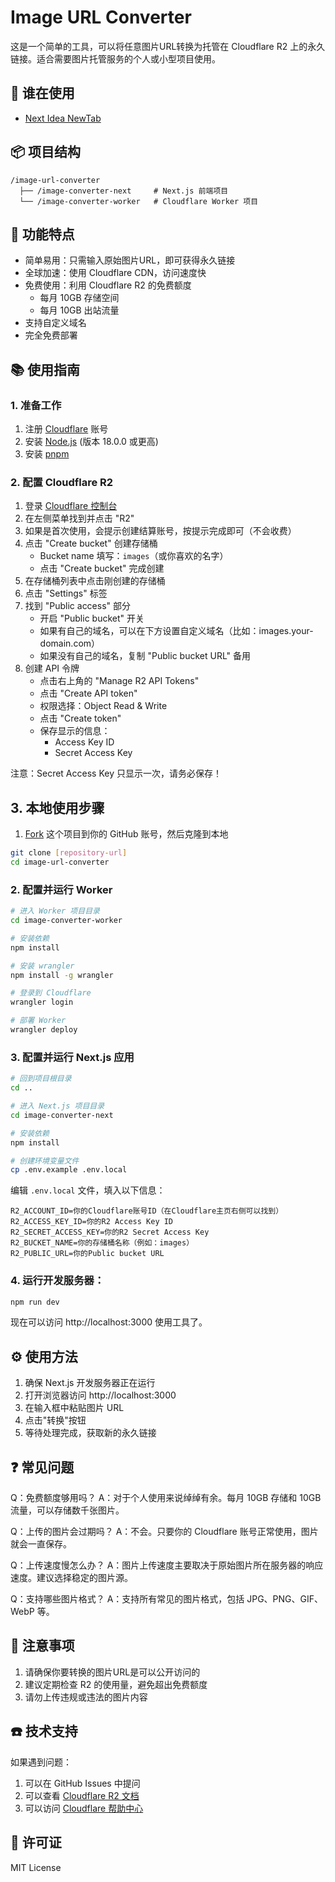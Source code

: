 # Image URL Converter

这是一个简单的工具，可以将任意图片URL转换为托管在 Cloudflare R2 上的永久链接。适合需要图片托管服务的个人或小型项目使用。

## 🎉 谁在使用

- [Next Idea NewTab](https://nextidea.nextidea.dev)

## 📦 项目结构

```
/image-url-converter
  ├── /image-converter-next     # Next.js 前端项目
  └── /image-converter-worker   # Cloudflare Worker 项目
```

## 📌 功能特点

- 简单易用：只需输入原始图片URL，即可获得永久链接
- 全球加速：使用 Cloudflare CDN，访问速度快
- 免费使用：利用 Cloudflare R2 的免费额度
  - 每月 10GB 存储空间
  - 每月 10GB 出站流量
- 支持自定义域名
- 完全免费部署

## 📚 使用指南

### 1. 准备工作


1. 注册 [Cloudflare](https://dash.cloudflare.com/sign-up) 账号
2. 安装 [Node.js](https://nodejs.org/) (版本 18.0.0 或更高)
3. 安装 [pnpm](https://pnpm.io/) 

### 2. 配置 Cloudflare R2

1. 登录 [Cloudflare 控制台](https://dash.cloudflare.com)
2. 在左侧菜单找到并点击 "R2"
3. 如果是首次使用，会提示创建结算账号，按提示完成即可（不会收费）
4. 点击 "Create bucket" 创建存储桶
   - Bucket name 填写：`images`（或你喜欢的名字）
   - 点击 "Create bucket" 完成创建
5. 在存储桶列表中点击刚创建的存储桶
6. 点击 "Settings" 标签
7. 找到 "Public access" 部分
   - 开启 "Public bucket" 开关
   - 如果有自己的域名，可以在下方设置自定义域名（比如：images.your-domain.com）
   - 如果没有自己的域名，复制 "Public bucket URL" 备用
8. 创建 API 令牌
   - 点击右上角的 "Manage R2 API Tokens"
   - 点击 "Create API token"
   - 权限选择：Object Read & Write
   - 点击 "Create token"
   - 保存显示的信息：
     * Access Key ID
     * Secret Access Key

注意：Secret Access Key 只显示一次，请务必保存！

## 3. 本地使用步骤

1. [Fork](https://github.com/weijunext/image-url-converter/fork) 这个项目到你的 GitHub 账号，然后克隆到本地


```bash
git clone [repository-url]
cd image-url-converter
```

### 2. 配置并运行 Worker

```bash
# 进入 Worker 项目目录
cd image-converter-worker

# 安装依赖
npm install

# 安装 wrangler
npm install -g wrangler

# 登录到 Cloudflare
wrangler login

# 部署 Worker
wrangler deploy
```

### 3. 配置并运行 Next.js 应用

```bash
# 回到项目根目录
cd ..

# 进入 Next.js 项目目录
cd image-converter-next

# 安装依赖
npm install

# 创建环境变量文件
cp .env.example .env.local
```

编辑 `.env.local` 文件，填入以下信息：
```
R2_ACCOUNT_ID=你的Cloudflare账号ID（在Cloudflare主页右侧可以找到）
R2_ACCESS_KEY_ID=你的R2 Access Key ID
R2_SECRET_ACCESS_KEY=你的R2 Secret Access Key
R2_BUCKET_NAME=你的存储桶名称（例如：images）
R2_PUBLIC_URL=你的Public bucket URL
```

### 4. 运行开发服务器：
```bash
npm run dev
```

现在可以访问 http://localhost:3000 使用工具了。

## ⚙️ 使用方法

1. 确保 Next.js 开发服务器正在运行
2. 打开浏览器访问 http://localhost:3000
3. 在输入框中粘贴图片 URL
4. 点击"转换"按钮
5. 等待处理完成，获取新的永久链接

## ❓ 常见问题

Q：免费额度够用吗？
A：对于个人使用来说绰绰有余。每月 10GB 存储和 10GB 流量，可以存储数千张图片。

Q：上传的图片会过期吗？
A：不会。只要你的 Cloudflare 账号正常使用，图片就会一直保存。

Q：上传速度慢怎么办？
A：图片上传速度主要取决于原始图片所在服务器的响应速度。建议选择稳定的图片源。

Q：支持哪些图片格式？
A：支持所有常见的图片格式，包括 JPG、PNG、GIF、WebP 等。

## 🔔 注意事项

1. 请确保你要转换的图片URL是可以公开访问的
2. 建议定期检查 R2 的使用量，避免超出免费额度
3. 请勿上传违规或违法的图片内容

## ☎️ 技术支持

如果遇到问题：
1. 可以在 GitHub Issues 中提问
2. 可以查看 [Cloudflare R2 文档](https://developers.cloudflare.com/r2/)
3. 可以访问 [Cloudflare 帮助中心](https://support.cloudflare.com/)

## 📜 许可证

MIT License